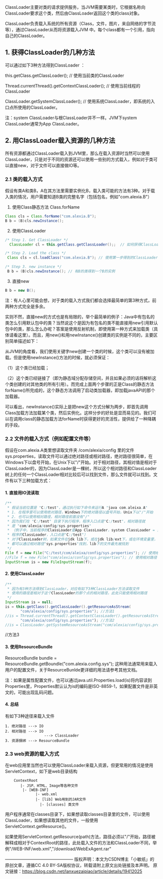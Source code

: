 ClassLoader主要对类的请求提供服务，当JVM需要某类时，它根据名称向ClassLoader要求这个类，然后由ClassLoader返回这个类的class对象。

ClassLoader负责载入系统的所有资源（Class，文件，图片，来自网络的字节流等），通过ClassLoader从而将资源载入JVM 中。每个class都有一个引用，指向自己的ClassLoader。



## 1. 获得ClassLoader的几种方法
可以通过如下3种方法得到ClassLoader ：

this.getClass.getClassLoader();  // 使用当前类的ClassLoader 

Thread.currentThread().getContextClassLoader();  // 使用当前线程的ClassLoader 

ClassLoader.getSystemClassLoader();  // 使用系统ClassLoader，即系统的入口点所使用的ClassLoader。

注：system ClassLoader与根ClassLoader并不一样。JVM下system ClassLoader通常为App ClassLoader。



## 2. 用ClassLoader载入资源的几种方法
所有资源都通过ClassLoader载入到JVM里，那么在载入资源时当然可以使用ClassLoader，只是对于不同的资源还可以使用一些别的方式载入，例如对于类可以直接new，对于文件可以直接做IO等。



### 2.1 类的载入方式
假设有类A和类B，A在其方法里需要实例化B，载入类可能的方法有3种。对于载入类的情况，用户需要知道B类的完整名字（包括包名，例如"com.alexia.B"） 

1. 使用Class静态方法 Class.forName  
```java
Class cls = Class.forName("com.alexia.B");
B b = (B)cls.newInstance();
```

2. 使用ClassLoader  
```java
/* Step 1. Get ClassLoader */
  ClassLoader cl = this.getClass.getClassLoader();;  // 如何获得ClassLoader参考1

/* Step 2. Load the class */
 Class cls = cl.loadClass("com.alexia.B"); // 使用第一步得到的ClassLoader来载入B
    
/* Step 3. new instance */
 B b = (B)cls.newInstance(); // 有B的类得到一个B的实例
```

3. 直接new 
```java 
B b = new B();
```
注：有人心里可能会想，对于类的载入方式我们都会选择最简单的第3种方式，前两种方式完全是多余。

实则不然，直接new的方式也是有局限的，举个最简单的例子：Java中有包名的类怎么引用默认包中的类？当然说这个是因为有包名的类不能直接用new引用默认包中的类，那么怎么办呢？答案是使用反射机制，即使用第一种方式来加载类（具体请看这里）。而且，用new()和用newInstance()创建类的实例是不同的，主要区别简单描述如下：

从JVM的角度看，我们使用关键字new创建一个类的时候，这个类可以没有被加载。但是使用newInstance()方法的时候，就必须保证：

（1）这个类已经加载；

（2）这个类已经链接了（即为静态域分配存储空间，并且如果必须的话将解析这个类创建的对其他类的所有引用）。而完成上面两个步骤的正是Class的静态方法forName()所完成的，这个静态方法调用了启动类加载器，即加载javaAPI的那个加载器。

可以看出，newInstance()实际上是把new这个方式分解为两步，即首先调用Class加载方法加载某个类，然后实例化。这样分步的好处是显而易见的。我们可以在调用class的静态加载方法forName时获得更好的灵活性，提供给了一种降耦的手段。



### 2.2 文件的载入方式（例如配置文件等）
假设在com.alexia.A类里想读取文件夹 /com/alexia/config 里的文件sys.properties，读取文件可以通过绝对路径或相对路径，绝对路径很简单，在Windows下以盘号开始，在Unix下以"/"开始。对于相对路径，其相对值是相对于ClassLoader的，因为ClassLoader是一棵树，所以这个相对路径和ClassLoader树上的任何一个ClassLoader相对比较后可以找到文件，那么文件就可以找到。文件有以下三种加载方式：

#### 1. 直接用IO流读取 
```java
/**
 * 假设当前位置是 "C:/test"，通过执行如下命令来运行A "java com.aleixa.A"
 * 1. 在程序里可以使用绝对路径，Windows下的绝对路径以盘号开始，Unix下以"/"开始
 * 2. 也可以使用相对路径，相对路径前面没有"/"
 * 因为我们在 "C:/test" 目录下执行程序，程序入口点是"C:/test"，相对路径就
 * 是 "com/alexia/config/sys.properties"
 * （例子中，当前程序的ClassLoader是App ClassLoader，system ClassLoader = 当前的
 * 程序的ClassLoader，入口点是"C:/test"）
 * 对于ClassLoader树，如果文件在jdk lib下，或在jdk lib/ext下，或在环境变量里，
 * 都可以通过相对路径"sys.properties"找到，lib下的文件最先被找到
 */
File f = new File("C:/test/com/aleixa/config/sys.properties"); // 使用绝对路径
//File f = new File("com/alexia/config/sys.properties"); // 使用相对路径
InputStream is = new FileInputStream(f);  
```

#### 2. 使用ClassLoader 
```java
/**
 * 因为有3种方法得到ClassLoader，对应有如下3种ClassLoader方法读取文件
 * 使用的路径是相对于这个ClassLoader的那个点的相对路径，此处只能使用相对路径
 */
InputStream is = null;
is = this.getClass().getClassLoader().getResourceAsStream(
       "com/alexia/config/sys.properties"); //方法1
//is = Thread.currentThread().getContextClassLoader().getResourceAsStream(
       "com/alexia/config/sys.properties"); //方法2
//is = ClassLoader.getSystemResourceAsStream("com/alexia/config/sys.properties"); 
```

//方法3 
#### 3. 使用ResourceBundle 

ResourceBundle bundle = ResourceBundle.getBoundle("com.alexia.config.sys"); 
这种用法通常用来载入用户的配置文件，关于ResourceBunlde更详细的用法请参考其他文档。

注：如果是属性配置文件，也可以通过java.util.Properties.load(is)将内容读到Properties里，Properties默认认为is的编码是ISO-8859-1，如果配置文件是非英文的，可能出现乱码问题。



#### 4. 总结

 有如下3种途径来载入文件 

    1. 绝对路径 ---> IO
    2. 相对路径 ---> IO
                      ---> ClassLoader
    3. 资源捆绑 ---> ResourceBundle



### 2.3 web资源的载入方式
在web应用里当然也可以使用ClassLoader来载入资源，但更常用的情况是使用ServletContext，如下是web目录结构 
```
    ContextRoot
       |- JSP、HTML、Image等各种文件
        |- [WEB-INF]
              |- web.xml
              |- [lib] Web用到的JAR文件
                |- [classes] 类文件
```
用户程序通常在classes目录下，如果想读取classes目录里的文件，可以使用ClassLoader，如果想读取其他的文件，一般使用ServletContext.getResource()。

如果使用ServletContext.getResource(path)方法，路径必须以"/"开始，路径被解释成相对于ContextRoot的路径，此处载入文件的方法和ClassLoader不同，举例"/WEB-INF/web.xml","/download/WebExAgent.rar"





————————————————
版权声明：本文为CSDN博主「小敏纸」的原创文章，遵循CC 4.0 BY-SA版权协议，转载请附上原文出处链接及本声明。
原文链接：https://blog.csdn.net/lanxuezaipiao/article/details/19412025